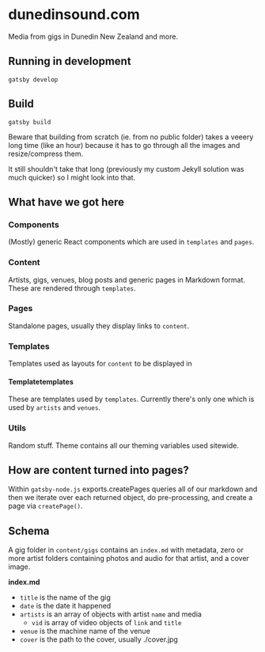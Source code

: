 # dunedinsound.com

Media from gigs in Dunedin New Zealand and more.

## Running in development

`gatsby develop`

## Build

`gatsby build`

Beware that building from scratch (ie. from no public folder) takes a veeery long time (like an hour) because it has to go through all the images and resize/compress them.

It still shouldn't take that long (previously my custom Jekyll solution was much quicker) so I might look into that.

## What have we got here 

### Components

(Mostly) generic React components which are used in `templates` and `pages`.

### Content

Artists, gigs, venues, blog posts and generic pages in Markdown format. These are rendered through `templates`.

### Pages

Standalone pages, usually they display links to `content`.

### Templates

Templates used as layouts for `content` to be displayed in

#### Templatetemplates

These are templates used by `templates`. Currently there's only one which is used by `artists` and `venues`.

### Utils

Random stuff. Theme contains all our theming variables used sitewide.

## How are content turned into pages?

Within `gatsby-node.js` exports.createPages queries all of our markdown and then we iterate over each returned object, do pre-processing, and create a page via `createPage()`.

## Schema

A gig folder in `content/gigs` contains an `index.md` with metadata, zero or more artist folders containing photos and audio for that artist, and a cover image.

**index.md**

* `title` is the name of the gig
* `date` is the date it happened
* `artists` is an array of objects with artist `name` and media
  * `vid` is array of video objects of `link` and `title`
* `venue` is the machine name of the venue
* `cover` is the path to the cover, usually ./cover.jpg
